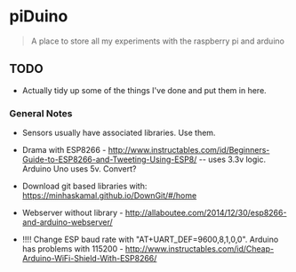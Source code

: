# piDuino
> A place to store all my experiments with the raspberry pi and arduino

## TODO
 - Actually tidy up some of the things I've done and put them in here.
 
### General Notes
 - Sensors usually have associated libraries. Use them.
 - Drama with ESP8266 - http://www.instructables.com/id/Beginners-Guide-to-ESP8266-and-Tweeting-Using-ESP8/
  -- uses 3.3v logic. Arduino Uno uses 5v. Convert?
- Download git based libraries with: https://minhaskamal.github.io/DownGit/#/home
- Webserver without library - http://allaboutee.com/2014/12/30/esp8266-and-arduino-webserver/

- !!!! Change ESP baud rate with "AT+UART_DEF=9600,8,1,0,0". Arduino has problems with 115200 - http://www.instructables.com/id/Cheap-Arduino-WiFi-Shield-With-ESP8266/
